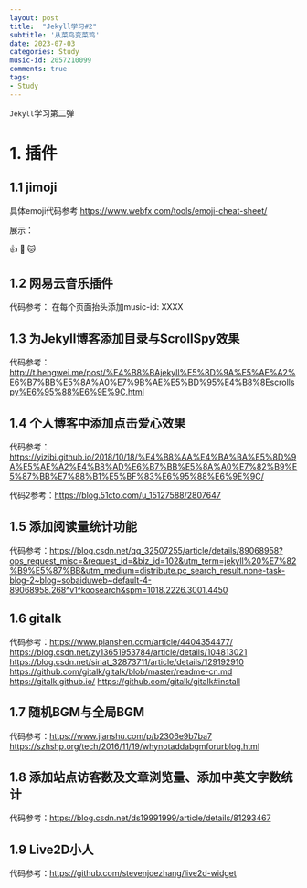 ```yaml
---
layout: post
title:  "Jekyll学习#2"
subtitle: '从菜鸟变菜鸡'
date: 2023-07-03
categories: Study
music-id: 2057210099
comments: true
tags: 
- Study
---
```


`Jekyll`学习第二弹

# 1. 插件

## 1.1 jimoji

具体emoji代码参考 https://www.webfx.com/tools/emoji-cheat-sheet/

展示：

:+1:
:dog:
:cat:

## 1.2 网易云音乐插件

代码参考：
在每个页面抬头添加music-id: XXXX

## 1.3 为Jekyll博客添加目录与ScrollSpy效果

代码参考：http://t.hengwei.me/post/%E4%B8%BAjekyll%E5%8D%9A%E5%AE%A2%E6%B7%BB%E5%8A%A0%E7%9B%AE%E5%BD%95%E4%B8%8Escrollspy%E6%95%88%E6%9E%9C.html

## 1.4 个人博客中添加点击爱心效果

代码参考：https://yizibi.github.io/2018/10/18/%E4%B8%AA%E4%BA%BA%E5%8D%9A%E5%AE%A2%E4%B8%AD%E6%B7%BB%E5%8A%A0%E7%82%B9%E5%87%BB%E7%88%B1%E5%BF%83%E6%95%88%E6%9E%9C/

代码2参考：https://blog.51cto.com/u_15127588/2807647

## 1.5 添加阅读量统计功能

代码参考：https://blog.csdn.net/qq_32507255/article/details/89068958?ops_request_misc=&request_id=&biz_id=102&utm_term=jekyll%20%E7%82%B9%E5%87%BB&utm_medium=distribute.pc_search_result.none-task-blog-2~blog~sobaiduweb~default-4-89068958.268^v1^koosearch&spm=1018.2226.3001.4450

## 1.6 gitalk

代码参考：https://www.pianshen.com/article/4404354477/  https://blog.csdn.net/zy13651953784/article/details/104813021  https://blog.csdn.net/sinat_32873711/article/details/129192910  https://github.com/gitalk/gitalk/blob/master/readme-cn.md  https://gitalk.github.io/  https://github.com/gitalk/gitalk#install

## 1.7 随机BGM与全局BGM

代码参考：https://www.jianshu.com/p/b2306e9b7ba7   https://szhshp.org/tech/2016/11/19/whynotaddabgmforurblog.html

## 1.8 添加站点访客数及文章浏览量、添加中英文字数统计

代码参考：https://blog.csdn.net/ds19991999/article/details/81293467

## 1.9 Live2D小人

代码参考：https://github.com/stevenjoezhang/live2d-widget



